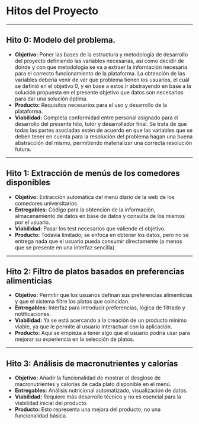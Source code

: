 # Hitos del Proyecto

---

## Hito 0: Modelo del problema.
- **Objetivo:** Poner las bases de la estructura y metodología de desarrollo del proyecto definiendo las variables necesarias, así como decidir de dónde y con que metodología se va a extraer la información necesaria para el correcto funcionamiento de la plataforma.
La obtención de las variables debería venir de ver que problema tienen los usuarios, el cuál se definió en el objetivo 0, y en base a estos ir abstrayendo en base a la solución propuesta en el presente objetivo que datos son necesarios para dar una solución óptima.
- **Producto:** Requisitos necesarios para el uso y desarrollo de la plataforma.
- **Viabilidad:** Completa conformidad entre personal asignado para el desarrollo del presente hito, tutor y desarrollador final. Se trata de que todas las partes asociadas estén de acuerdo en que las variables que se deben tener en cuenta para la resolución del problema hagan una buena abstracción del mismo, permitiendo materializar una correcta resolución futura.

---

## Hito 1: Extracción de menús de los comedores disponibles
- **Objetivo:** Extracción automática del menú diario de la web de los comedores universitarios.
- **Entregables:** Código para la obtención de la información, almacenamiento de datos en base de datos y consulta de los mismos por el usuario.
- **Viabilidad:** Pasar los test necesarios que valiende el objetivo.
- **Producto:** Todavía limitado; se enfoca en obtener los datos, pero no se entrega nada que el usuario pueda consumir directamente (a menos que se presente en una interfaz sencilla).

---

## Hito 2: Filtro de platos basados en preferencias alimenticias
- **Objetivo:** Permitir que los usuarios definan sus preferencias alimenticias y que el sistema filtre los platos que coincidan.
- **Entregables:** Interfaz para introducir preferencias, lógica de filtrado y notificaciones.
- **Viabilidad:** Ya se está acercando a la creación de un producto mínimo viable, ya que le permite al usuario interactuar con la aplicación.
- **Producto:** Aquí se empieza a tener algo que el usuario podría usar para mejorar su experiencia en la selección de platos.

---

## Hito 3: Análisis de macronutrientes y calorías
- **Objetivo:** Añadir la funcionalidad de mostrar el desglose de macronutrientes y calorías de cada plato disponible en el menú.
- **Entregables:** Análisis nutricional automatizado, visualización de datos.
- **Viabilidad:** Requiere más desarrollo técnico y no es esencial para la viabilidad inicial del producto.
- **Producto:** Esto representa una mejora del producto, no una funcionalidad básica.
